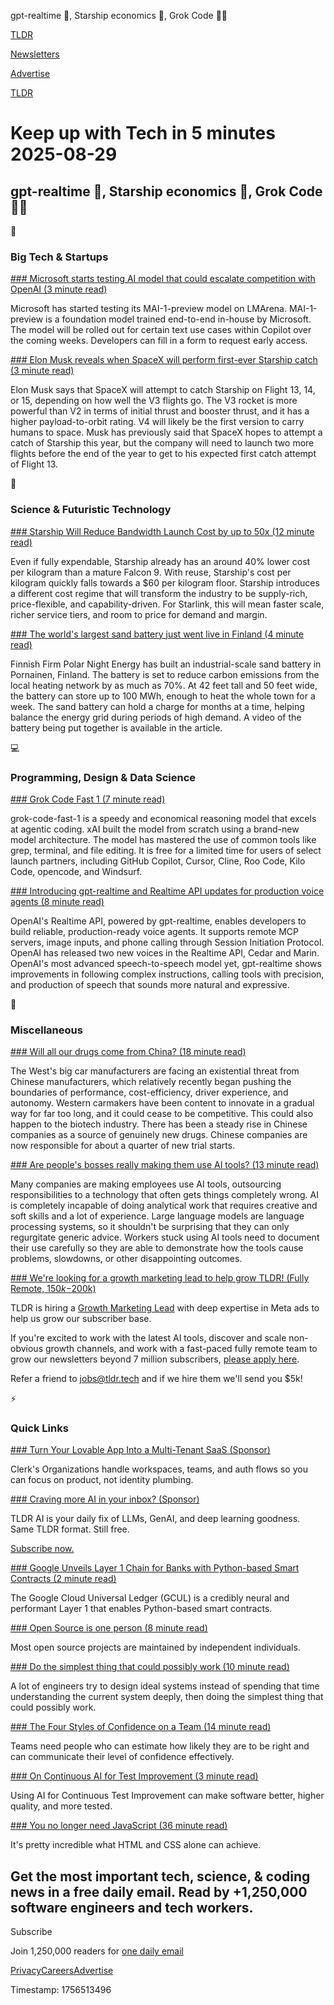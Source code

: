 gpt-realtime 🤖, Starship economics 🚀, Grok Code 👨‍💻

[TLDR](/)

[Newsletters](/newsletters)

[Advertise](https://advertise.tldr.tech/)

[TLDR](/)

# Keep up with Tech in 5 minutes 2025-08-29

## gpt-realtime 🤖, Starship economics 🚀, Grok Code 👨‍💻

📱

### Big Tech & Startups

[### Microsoft starts testing AI model that could escalate competition with OpenAI (3 minute read)](https://www.cnbc.com/2025/08/28/microsoft-tests-mai-1-preview-ai-model-boost-to-copilot-rival-openai.html?utm_source=tldrnewsletter)

Microsoft has started testing its MAI-1-preview model on LMArena. MAI-1-preview is a foundation model trained end-to-end in-house by Microsoft. The model will be rolled out for certain text use cases within Copilot over the coming weeks. Developers can fill in a form to request early access.

[### Elon Musk reveals when SpaceX will perform first-ever Starship catch (3 minute read)](https://www.teslarati.com/elon-musk-reveals-when-spacex-will-perform-first-ever-starship-catch/?utm_source=tldrnewsletter)

Elon Musk says that SpaceX will attempt to catch Starship on Flight 13, 14, or 15, depending on how well the V3 flights go. The V3 rocket is more powerful than V2 in terms of initial thrust and booster thrust, and it has a higher payload-to-orbit rating. V4 will likely be the first version to carry humans to space. Musk has previously said that SpaceX hopes to attempt a catch of Starship this year, but the company will need to launch two more flights before the end of the year to get to his expected first catch attempt of Flight 13.

🚀

### Science & Futuristic Technology

[### Starship Will Reduce Bandwidth Launch Cost by up to 50x (12 minute read)](https://research.33fg.com/analysis/starship-will-reduce-bandwidth-launch-cost-by-up-to-50x?utm_source=tldrnewsletter)

Even if fully expendable, Starship already has an around 40% lower cost per kilogram than a mature Falcon 9. With reuse, Starship's cost per kilogram quickly falls towards a $60 per kilogram floor. Starship introduces a different cost regime that will transform the industry to be supply-rich, price-flexible, and capability-driven. For Starlink, this will mean faster scale, richer service tiers, and room to price for demand and margin.

[### The world's largest sand battery just went live in Finland (4 minute read)](https://newatlas.com/energy/largest-sand-battery-finland-pornainen/?utm_source=tldrnewsletter)

Finnish Firm Polar Night Energy has built an industrial-scale sand battery in Pornainen, Finland. The battery is set to reduce carbon emissions from the local heating network by as much as 70%. At 42 feet tall and 50 feet wide, the battery can store up to 100 MWh, enough to heat the whole town for a week. The sand battery can hold a charge for months at a time, helping balance the energy grid during periods of high demand. A video of the battery being put together is available in the article.

💻

### Programming, Design & Data Science

[### Grok Code Fast 1 (7 minute read)](https://x.ai/news/grok-code-fast-1?utm_source=tldrnewsletter)

grok-code-fast-1 is a speedy and economical reasoning model that excels at agentic coding. xAI built the model from scratch using a brand-new model architecture. The model has mastered the use of common tools like grep, terminal, and file editing. It is free for a limited time for users of select launch partners, including GitHub Copilot, Cursor, Cline, Roo Code, Kilo Code, opencode, and Windsurf.

[### Introducing gpt-realtime and Realtime API updates for production voice agents (8 minute read)](https://openai.com/index/introducing-gpt-realtime/?utm_source=tldrnewsletter)

OpenAI's Realtime API, powered by gpt-realtime, enables developers to build reliable, production-ready voice agents. It supports remote MCP servers, image inputs, and phone calling through Session Initiation Protocol. OpenAI has released two new voices in the Realtime API, Cedar and Marin. OpenAI's most advanced speech-to-speech model yet, gpt-realtime shows improvements in following complex instructions, calling tools with precision, and production of speech that sounds more natural and expressive.

🎁

### Miscellaneous

[### Will all our drugs come from China? (18 minute read)](https://atelfo.github.io/2024/12/20/will-all-our-drugs-come-from-china.html?utm_source=tldrnewsletter)

The West's big car manufacturers are facing an existential threat from Chinese manufacturers, which relatively recently began pushing the boundaries of performance, cost-efficiency, driver experience, and autonomy. Western carmakers have been content to innovate in a gradual way for far too long, and it could cease to be competitive. This could also happen to the biotech industry. There has been a steady rise in Chinese companies as a source of genuinely new drugs. Chinese companies are now responsible for about a quarter of new trial starts.

[### Are people's bosses really making them use AI tools? (13 minute read)](https://piccalil.li/blog/are-peoples-bosses-really-making-them-use-ai/?utm_source=tldrnewsletter)

Many companies are making employees use AI tools, outsourcing responsibilities to a technology that often gets things completely wrong. AI is completely incapable of doing analytical work that requires creative and soft skills and a lot of experience. Large language models are language processing systems, so it shouldn't be surprising that they can only regurgitate generic advice. Workers stuck using AI tools need to document their use carefully so they are able to demonstrate how the tools cause problems, slowdowns, or other disappointing outcomes.

[### We're looking for a growth marketing lead to help grow TLDR! (Fully Remote, $150k-$200k)](https://jobs.ashbyhq.com/tldr.tech/74d01bf7-3144-4933-9dd2-0cc915f46c08?utm_source=tldr)

TLDR is hiring a [Growth Marketing Lead](https://jobs.ashbyhq.com/tldr.tech/74d01bf7-3144-4933-9dd2-0cc915f46c08?utm_source=tldr) with deep expertise in Meta ads to help us grow our subscriber base.

If you're excited to work with the latest AI tools, discover and scale non-obvious growth channels, and work with a fast-paced fully remote team to grow our newsletters beyond 7 million subscribers, [please apply here](https://jobs.ashbyhq.com/tldr.tech/74d01bf7-3144-4933-9dd2-0cc915f46c08?utm_source=tldr).

Refer a friend to [jobs@tldr.tech](mailto:jobs@tldr.tech) and if we hire them we'll send you $5k!

⚡

### Quick Links

[### Turn Your Lovable App Into a Multi-Tenant SaaS (Sponsor)](https://go.clerk.com/bGKd8Cl?utm_source=tldrnewsletter)

Clerk's Organizations handle workspaces, teams, and auth flows so you can focus on product, not identity plumbing.

[### Craving more AI in your inbox? (Sponsor)](https://tldr.tech/ai/?utm_source=tldr&amp;utm_medium=newsletter&amp;utm_campaign=quicklinks08292025)

TLDR AI is your daily fix of LLMs, GenAI, and deep learning goodness. Same TLDR format. Still free.

[Subscribe now.](https://tldr.tech/ai/?utm_source=tldr&utm_medium=newsletter&utm_campaign=quicklinks08292025)

[### Google Unveils Layer 1 Chain for Banks with Python-based Smart Contracts (2 minute read)](https://thedefiant.io/news/blockchains/google-unveils-layer-1-chain-for-banks-with-python-based-smart-contracts?utm_source=tldrnewsletter)

The Google Cloud Universal Ledger (GCUL) is a credibly neural and performant Layer 1 that enables Python-based smart contracts.

[### Open Source is one person (8 minute read)](https://opensourcesecurity.io/2025/08-oss-one-person/?utm_source=tldrnewsletter)

Most open source projects are maintained by independent individuals.

[### Do the simplest thing that could possibly work (10 minute read)](https://www.seangoedecke.com/the-simplest-thing-that-could-possibly-work/?utm_source=tldrnewsletter)

A lot of engineers try to design ideal systems instead of spending that time understanding the current system deeply, then doing the simplest thing that could possibly work.

[### The Four Styles of Confidence on a Team (14 minute read)](https://adamsmith.cc/the-four-styles-of-confidence-on-a-team/?utm_source=tldrnewsletter)

Teams need people who can estimate how likely they are to be right and can communicate their level of confidence effectively.

[### On Continuous AI for Test Improvement (3 minute read)](https://dsyme.net/2025/08/27/on-continuous-test-improvement/?utm_source=tldrnewsletter)

Using AI for Continuous Test Improvement can make software better, higher quality, and more tested.

[### You no longer need JavaScript (36 minute read)](https://lyra.horse/blog/2025/08/you-dont-need-js/?utm_source=tldrnewsletter)

It's pretty incredible what HTML and CSS alone can achieve.

## Get the most important tech, science, & coding news in a free daily email. Read by +1,250,000 software engineers and tech workers.

Subscribe

Join 1,250,000 readers for [one daily email](/api/latest/tech)

[Privacy](/privacy)[Careers](https://jobs.ashbyhq.com/tldr.tech)[Advertise](/tech/advertise)

Timestamp: 1756513496